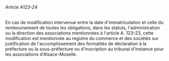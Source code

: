 ###### Article A123-24

En cas de modification intervenue entre la date d'immatriculation et celle du remboursement de toutes les obligations, dans les statuts, l'administration ou la direction des associations mentionnées à l'article A. 123-23, cette modification est mentionnée au registre du commerce et des sociétés sur justification de l'accomplissement des formalités de déclaration à la préfecture ou la sous-préfecture ou d'inscription au tribunal d'instance pour les associations d'Alsace-Moselle.

